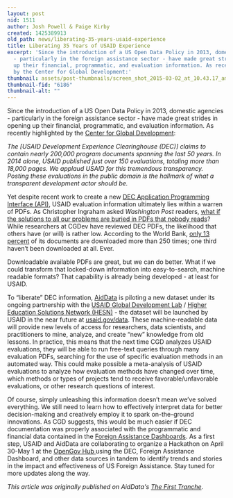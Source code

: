 ```yaml
---
layout: post
nid: 1511
author: Josh Powell & Paige Kirby
created: 1425389913
old_path: news/liberating-35-years-usaid-experience
title: Liberating 35 Years of USAID Experience
excerpt: 'Since the introduction of a US Open Data Policy in 2013, domestic agencies
  - particularly in the foreign assistance sector - have made great strides in opening
  up their financial, programmatic, and evaluation information. As recently highlighted
  by the Center for Global Development:'
thumbnail: assets/post-thumbnails/screen_shot_2015-03-02_at_10.43.17_am.png
thumbnail-fid: "6186"
thumbnail-alt: ""
---
```


Since the introduction of a US Open Data Policy in 2013, domestic agencies - particularly in the foreign assistance sector - have made great strides in opening up their financial, programmatic, and evaluation information. As recently highlighted by the [Center for Global Development](http://www.cgdev.org/blog/2014-year-usaid-evaluations):

*The [USAID Development Experience Clearinghouse (DEC)] claims to contain nearly 200,000 program documents spanning the last 50 years. In 2014 alone, USAID published just over 150 evaluations, totaling more than 18,000 pages. We applaud USAID for this tremendous transparency. Posting these evaluations in the public domain is the hallmark of what a transparent development actor should be.*

Yet despite recent work to create a new [DEC Application Programming Interface (API)](http://www.usaid.gov/developer/development-experience-clearinghouse-dec-api), USAID evaluation information ultimately lies within a warren of PDFs. As Christopher Ingraham asked *Washington Post* readers, [what if the solutions to all our problems are buried in PDFs that nobody reads](http://www.washingtonpost.com/blogs/wonkblog/wp/2014/05/08/the-solutions-to-all-our-problems-may-be-buried-in-pdfs-that-nobody-reads/)? While researchers at CGDev have reviewed DEC PDFs, the likelihood that others have (or will) is rather low. According to the World Bank, [only 13 percent](http://www-wds.worldbank.org/external/default/WDSContentServer/WDSP/IB/2014/05/01/000158349_20140501153249/Rendered/PDF/WPS6851.pdf) of its documents are downloaded more than 250 times; one third haven’t been downloaded at all. Ever.

Downloadable available PDFs are great, but we can do better. What if we could transform that locked-down information into easy-to-search, machine readable formats? That capability is already being developed - at least for USAID.

To “liberate” DEC information, [AidData](http://aiddata.org/) is piloting a new dataset under its ongoing partnership with the [USAID Global Development Lab](http://www.usaid.gov/GlobalDevLab) / [Higher Education Solutions Network (HESN)](http://www.usaid.gov/hesn) - the dataset will be launched by USAID in the near future at [usaid.gov/data](http://www.usaid.gov/data). These machine-readable data will provide new levels of access for researchers, data scientists, and practitioners to mine, analyze, and create “new” knowledge from old lessons. In practice, this means that the next time CGD analyzes USAID evaluations, they will be able to run free-text queries through many evaluation PDFs, searching for the use of specific evaluation methods in an automated way. This could make possible a meta-analysis of USAID evaluations to analyze how evaluation methods have changed over time, which methods or types of projects tend to receive favorable/unfavorable evaluations, or other research questions of interest.

Of course, simply unleashing this information doesn’t mean we’ve solved everything. We still need to learn how to effectively interpret data for better decision-making and creatively employ it to spark on-the-ground innovations. As CGD suggests, this would be much easier if DEC documentation was properly associated with the programmatic and financial data contained in the [Foreign Assistance Dashboards](http://www.foreignassistance.gov/web/default.aspx). As a first step, USAID and AidData are collaborating to organize a Hackathon on April 30-May 1 at the [OpenGov Hub ](http://opengovhub.org/)using the DEC, Foreign Assistance Dashboard, and other data sources in tandem to identify trends and stories in the impact and effectiveness of US Foreign Assistance. Stay tuned for more updates along the way.


*This article was originally published on AidData's [The First Tranche](http://aiddata.org/blog/liberating-35-years-of-usaid-experience).*
